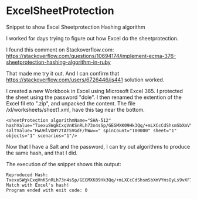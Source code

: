 # ExcelSheetProtection
Snippet to show Excel Sheetprotection Hashing algorithm

I worked for days trying to figure out how Excel do the sheetprotection. 

I found this comment on Stackoverflow.com: 
https://stackoverflow.com/questions/10694174/implement-ecma-376-sheetprotection-hashing-algorithm-in-ruby

That made me try it out. And I can confirm that https://stackoverflow.com/users/6726446/js441 solution worked. 

I created a new Workbook in Excel using Microsoft Excel 365. I protected the sheet using the password "dole". 
I then renamed the extention of the Excel fil eto ".zip", and unpacked the content. 
The file /xl/worksheets/sheet1.xml, have this tag near the bottom. 

```
<sheetProtection algorithmName="SHA-512"
hashValue="TxexuSWgkCxqVnKSnRLh73n4sSp/GEGMXK09Hk3Qq/+mLXCcCdShsmSbXmVYmsOyLs9vXF7s3tZQQQAGdG/9kA=="
saltValue="HwUHlVDHY2tAT5VGdF/hWw==" spinCount="100000" sheet="1" objects="1" scenarios="1"/>
```

Now that I have a Salt and the password, I can try out algorithms to produce the same hash, and that I did. 

The execution of the snippet shows this output: 
```
Reproduced Hash: TxexuSWgkCxqVnKSnRLh73n4sSp/GEGMXK09Hk3Qq/+mLXCcCdShsmSbXmVYmsOyLs9vXF7s3tZQQQAGdG/9kA==
Match with Excel's hash!
Program ended with exit code: 0
```




